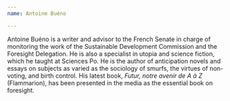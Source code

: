 ```yaml
---
name: Antoine Buéno

---
```

Antoine Buéno is a writer and advisor to the French Senate in charge of monitoring the work of the Sustainable Development Commission and the Foresight Delegation. He is also a specialist in utopia and science fiction, which he taught at Sciences Po. He is the author of anticipation novels and essays on subjects as varied as the sociology of smurfs, the virtues of non-voting, and birth control. His latest book, _Futur, notre avenir de A à Z_ (Flammarion), has been presented in the media as the essential book on foresight.